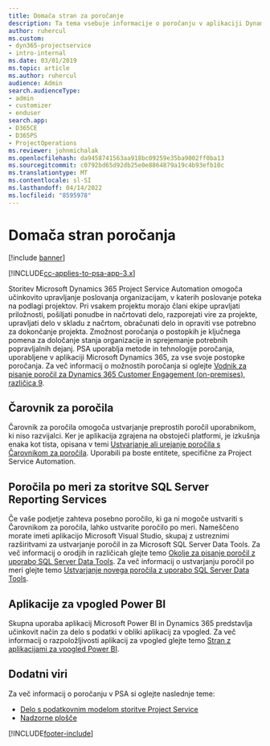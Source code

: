 ```yaml
---
title: Domača stran za poročanje
description: Ta tema vsebuje informacije o poročanju v aplikaciji Dynamics 365 Project Service Automation.
author: ruhercul
ms.custom:
- dyn365-projectservice
- intro-internal
ms.date: 03/01/2019
ms.topic: article
ms.author: ruhercul
audience: Admin
search.audienceType:
- admin
- customizer
- enduser
search.app:
- D365CE
- D365PS
- ProjectOperations
ms.reviewer: johnmichalak
ms.openlocfilehash: da9458741563aa918bc09259e35ba9002ff0ba13
ms.sourcegitcommit: c0792bd65d92db25e0e8864879a19c4b93efb10c
ms.translationtype: MT
ms.contentlocale: sl-SI
ms.lasthandoff: 04/14/2022
ms.locfileid: "8595978"
---
```

# <a name="reporting-home-page"></a>Domača stran poročanja

[!include [banner](../includes/psa-now-project-operations.md)]

[!INCLUDE[cc-applies-to-psa-app-3.x](../includes/cc-applies-to-psa-app-3x.md)]

Storitev Microsoft Dynamics 365 Project Service Automation omogoča učinkovito upravljanje poslovanja organizacijam, v katerih poslovanje poteka na podlagi projektov. Pri vsakem projektu morajo člani ekipe upravljati priložnosti, pošiljati ponudbe in načrtovati delo, razporejati vire za projekte, upravljati delo v skladu z načrtom, obračunati delo in opraviti vse potrebno za dokončanje projekta. Zmožnost poročanja o postopkih je ključnega pomena za določanje stanja organizacije in sprejemanje potrebnih popravljalnih dejanj. PSA uporablja metode in tehnologije poročanja, uporabljene v aplikaciji Microsoft Dynamics 365, za vse svoje postopke poročanja. Za več informacij o možnostih poročanja si oglejte [Vodnik za pisanje poročil za Dynamics 365 Customer Engagement (on-premises), različica 9](/dynamics365/customerengagement/on-premises/analytics/reporting-analytics-with-dynamics-365).

## <a name="report-wizard"></a>Čarovnik za poročila

Čarovnik za poročila omogoča ustvarjanje preprostih poročil uporabnikom, ki niso razvijalci. Ker je aplikacija zgrajena na obstoječi platformi, je izkušnja enaka kot tista, opisana v temi [Ustvarjanje ali urejanje poročila s Čarovnikom za poročila](/dynamics365/customerengagement/on-premises/basics/create-edit-copy-report-wizard). Uporabili pa boste entitete, specifične za Project Service Automation.

## <a name="custom-sql-server-reporting-services-reports"></a>Poročila po meri za storitve SQL Server Reporting Services

Če vaše podjetje zahteva posebno poročilo, ki ga ni mogoče ustvariti s Čarovnikom za poročila, lahko ustvarite poročilo po meri. Nameščeno morate imeti aplikacijo Microsoft Visual Studio, skupaj z ustreznimi razširitvami za ustvarjanje poročil in za Microsoft SQL Server Data Tools. Za več informacij o orodjih in različicah glejte temo [Okolje za pisanje poročil z uporabo SQL Server Data Tools](/dynamics365/customerengagement/on-premises/analytics/report-writing-environment-using-sql-server-data-tools). Za več informacij o ustvarjanju poročil po meri glejte temo [Ustvarjanje novega poročila z uporabo SQL Server Data Tools](/dynamics365/customerengagement/on-premises/analytics/create-a-new-report-using-sql-server-data-tools).

## <a name="power-bi-insights-apps"></a>Aplikacije za vpogled Power BI

Skupna uporaba aplikacij Microsoft Power BI in Dynamics 365 predstavlja učinkovit način za delo s podatki v obliki aplikacij za vpogled. Za več informacij o razpoložljivosti aplikacij za vpogled glejte temo [Stran z aplikacijami za vpogled Power BI](https://powerbi.microsoft.com/power-bi-insights-apps/).


## <a name="additional-resources"></a>Dodatni viri
Za več informacij o poročanju v PSA si oglejte naslednje teme:

- [Delo s podatkovnim modelom storitve Project Service](reports-working-project-service-data-model.md)
- [Nadzorne plošče](reports-dashboards.md)



[!INCLUDE[footer-include](../includes/footer-banner.md)]
